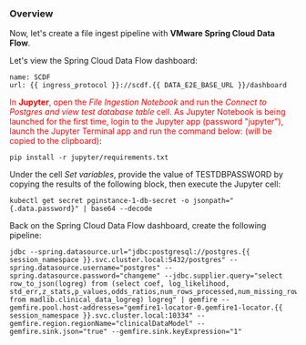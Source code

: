 
### Overview

Now, let's create a file ingest pipeline with **VMware Spring Cloud Data Flow**.

Let's view the Spring Cloud Data Flow dashboard:
```dashboard:reload-dashboard
name: SCDF
url: {{ ingress_protocol }}://scdf.{{ DATA_E2E_BASE_URL }}/dashboard
```

<font color="red">In **Jupyter**, open the *File Ingestion Notebook* and run the *Connect to Postgres and view test database table* cell. As Jupyter Notebook is being launched for the first time, login to the Jupyter app (password "jupyter"), launch the Jupyter Terminal app and run the command below: (will be copied to the clipboard)</font>:
```copy
pip install -r jupyter/requirements.txt
```

Under the cell *Set variables*, provide the value of TESTDBPASSWORD by copying the results of the following block, then execute the Jupyter cell:
```execute
kubectl get secret pginstance-1-db-secret -o jsonpath="{.data.password}" | base64 --decode
```

Back on the Spring Cloud Data Flow dashboard, create the following pipeline:
```copy
jdbc --spring.datasource.url="jdbc:postgresql://postgres.{{ session_namespace }}.svc.cluster.local:5432/postgres" --spring.datasource.username="postgres" --spring.datasource.password="changeme" --jdbc.supplier.query="select row_to_json(logreg) from (select coef, log_likelihood, std_err,z_stats,p_values,odds_ratios,num_rows_processed,num_missing_rows_skipped,num_iterations,variance_covariance from madlib.clinical_data_logreg) logreg" | gemfire --gemfire.pool.host-addresses="gemfire1-locator-0.gemfire1-locator.{{ session_namespace }}.svc.cluster.local:10334" --gemfire.region.regionName="clinicalDataModel" --gemfire.sink.json="true" --gemfire.sink.keyExpression="1"
```